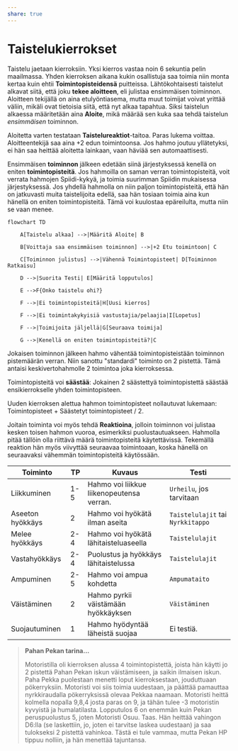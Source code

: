 ```yaml
---
share: true
---
```

# Taistelukierrokset

Taistelu jaetaan kierroksiin. Yksi kierros vastaa noin 6 sekuntia pelin maailmassa. Yhden kierroksen aikana kukin osallistuja saa toimia niin monta kertaa kuin ehtii **Toimintopisteidensä** puitteissa. Lähtökohtaisesti taistelut alkavat siitä, että joku **tekee aloitteen**, eli julistaa ensimmäisen toiminnon. Aloitteen tekijällä on aina etulyöntiasema, mutta muut toimijat voivat yrittää väliin, mikäli ovat tietoisia siitä, että nyt alkaa tapahtua. Siksi taistelun alkaessa määritetään aina **Aloite**, mikä määrää sen kuka saa tehdä taistelun *ensimmäisen* toiminnon.

Aloitetta varten testataan **Taistelureaktiot**-taitoa. Paras lukema voittaa. Aloitteentekijä saa aina +2 edun toimintoonsa. Jos hahmo joutuu yllätetyksi, ei hän saa heittää aloitetta lainkaan, vaan häviää sen automaattisesti.

Ensimmäisen **toiminnon** jälkeen edetään siinä järjestyksessä kenellä on eniten **toimintopisteitä**. Jos hahmoilla on saman verran toimintopisteitä, voit verrata hahmojen Spiidi-kykyä, ja toimia suurimman Spiidin mukaisessa järjestyksessä. Jos yhdellä hahmolla on niin paljon toimintopisteitä, että hän on jatkuvasti muita taistelijoita edellä, saa hän tosiaan toimia aina kun hänellä on eniten toimintopisteitä. Tämä voi kuulostaa epäreilulta, mutta niin se vaan menee.

```mermaid
flowchart TD

    A[Taistelu alkaa] -->|Määritä Aloite| B

    B[Voittaja saa ensimmäisen toiminnon] -->|+2 Etu toimintoon| C

    C[Toiminnon julistus] -->|Vähennä Toimintopisteet| D[Toiminnon Ratkaisu]

    D -->|Suorita Testi| E[Määritä lopputulos]

    E -->F{Onko taistelu ohi?}

    F -->|Ei toimintopisteitä|H[Uusi kierros]

    F -->|Ei toimintakykyisiä vastustajia/pelaajia|I[Lopetus]

    F -->|Toimijoita jäljellä|G[Seuraava toimija]

    G -->|Kenellä on eniten toimintopisteitä?|C
```


Jokaisen toiminnon jälkeen hahmo vähentää toimintopisteistään toiminnon pistemäärän verran. Niin sanottu "standardi" toiminto on 2 pistettä. Tämä antaisi keskivertohahmolle 2 toimintoa joka kierroksessa.

Toimintopisteitä voi **säästää**: Jokainen 2 säästettyä toimintopistettä säästää ensikierrokselle yhden toimintopisteen.

Uuden kierroksen alettua hahmon toimintopisteet nollautuvat lukemaan: Toimintopisteet + Säästetyt toimintopisteet / 2.

Joitain toiminta voi myös tehdä **Reaktioina**, jolloin toiminnon voi julistaa kesken toisen hahmon vuoroa, esimerkiksi puolustautuakseen. Hahmolla pitää tällöin olla riittävä määrä toimintopisteitä käytettävissä. Tekemällä reaktion hän myös viivyttää seuraavaa toimintoaan, koska hänellä on seuraavaksi vähemmän toimintopisteitä käytössään.

| Toiminto         | TP  | Kuvaus                                    | Testi                             |
| ---------------- | --- | ----------------------------------------- | --------------------------------- |
| Liikkuminen      | 1-5 | Hahmo voi liikkue liikenopeutensa verran. | `Urheilu`, jos tarvitaan          |
| Aseeton hyökkäys | 2   | Hahmo voi hyökätä ilman aseita             | `Taistelulajit` tai `Nyrkkitappo` |
| Melee hyökkäys   | 2-4 | Hahmo voi hyökätä lähitaisteluaseella | `Taistelulajit`              |
| Vastahyökkäys | 2-4 | Puolustus ja hyökkäys lähitaistelussa | `Taistelulajit` |
| Ampuminen        | 2-5 | Hahmo voi ampua kohdetta | `Ampumataito` |
| Väistäminen | 2 | Hahmo pyrkii väistämään hyökkäyksen | `Väistäminen` |
| Suojautuminen | 1 | Hahmo hyödyntää läheistä suojaa | Ei testiä. |



> **Pahan Pekan tarina...**
>
> Motoristilla oli kierroksen alussa 4 toimintopistettä, joista hän käytti jo 2 pistettä Pahan Pekan iskun väistämiseen, ja saikin ilmaisen iskun. Paha Pekka puolestaan menetti loput kierroksestaan, jouduttuaan pökerryksiin. Motoristi voi siis toimia uudestaan, ja päättää pamauttaa nyrkkiraudalla pökerryksissä olevaa Pekkaa naamaan. Motoristi heittä kolmella nopalla 9,8,4 josta paras on 9, ja tähän tulee -3 motoristin kyvyistä ja humalatilasta.  Lopputulos 6 on enemmän kuin Pekan peruspuolustus 5, joten Motoristi Osuu. Taas. Hän heittää vahingon D6:lla (se laskettiin, jo, joten ei tarvitse laskea uudestaan) ja saa tulokseksi 2 pistettä vahinkoa. Tästä ei tule vammaa, mutta Pekan HP tippuu nolliin, ja hän menettää tajuntansa.